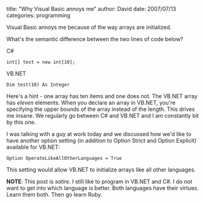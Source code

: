 
title: "Why Visual Basic annoys me"
author: David
date: 2007/07/13
categories: programming

Visual Basic annoys me because of the way arrays are initialized. 

What's the semantic difference between the two lines of code below? 

C#

    int[] test = new int[10];

VB.NET

    Dim test(10) As Integer

Here's a hint - one array has ten items and one does not. The VB.NET array has *eleven* elements. When you declare an array in VB.NET, you're specifying the upper bounds of the array instead of the length. This drives me insane. We regularly go between C# and VB.NET and I am constantly bit by this one.

I was talking with a guy at work today and we discussed how we'd like to have another option setting (in addition to Option Strict and Option Explicit) available for VB.NET: 

    Option OperateLikeAllOtherLanguages = True

This setting would allow VB.NET to initialize arrays like all other languages.

**NOTE**: This post is *satire*. I still like to program in VB.NET and C#. I do not want to get into which language is better. Both languages have their virtues. Learn them both. Then go learn Ruby.

